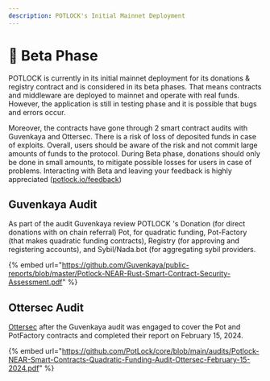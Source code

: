 ```yaml
---
description: POTLOCK's Initial Mainnet Deployment
---
```


# 🐛 Beta Phase

POTLOCK is currently in its initial mainnet deployment for its donations & registry contract and is considered in its beta phases. That means contracts and middleware are deployed to mainnet and operate with real funds. However, the application is still in testing phase and it is possible that bugs and errors occur.&#x20;



Moreover, the contracts have gone through  2 smart contract audits with Guvenkaya and Ottersec. There is a risk of loss of deposited funds in case of exploits. Overall, users should be aware of the risk and not commit large amounts of funds to the protocol. During Beta phase, donations should only be done in small amounts, to mitigate possible losses for users in case of problems.​ Interacting with Beta and leaving your feedback is highly appreciated ([potlock.io/feedback](https://potlock.org/feedback))

## Guvenkaya Audit

As part of the audit Guvenkaya review POTLOCK 's Donation (for direct donations with on chain referral) Pot, for quadratic funding, Pot-Factory (that makes quadratic funding contracts), Registry (for approving and registering accounts), and Sybil/Nada.bot (for aggregating sybil providers.

{% embed url="https://github.com/Guvenkaya/public-reports/blob/master/Potlock-NEAR-Rust-Smart-Contract-Security-Assessment.pdf" %}

## Ottersec Audit

[Ottersec](https://osec.io) after the Guvenkaya audit was engaged to cover the Pot and PotFactory contracts and completed their report on February 15, 2024.

{% embed url="https://github.com/PotLock/core/blob/main/audits/Potlock-NEAR-Smart-Contracts-Quadratic-Funding-Audit-Ottersec-February-15-2024.pdf" %}

